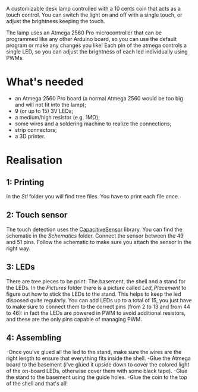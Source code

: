 A customizable desk lamp controlled with a 10 cents coin that acts as a touch control.
You can switch the light on and off with a single touch, or adjust the brightness keeping the touch.

The lamp uses an Atmega 2560 Pro microcontroller that can be programmed like any other Arduino board, so you can use the default program or make any changes you like!
Each pin of the atmega controls a single LED, so you can adjust the brightness of each led individually using PWMs.

# What's needed
- an Atmega 2560 Pro board (a normal Atmega 2560 would be too big and will not fit into the lamp);
- 9 (or up to 15) 3V LEDs;
- a medium/high resistor (e.g. 1MΩ);
- some wires and a soldering machine to realize the connections;
- strip connectors;
- a 3D printer.

# Realisation
## 1: Printing
In the _Stl_ folder you will find tree files. You have to print each file once.

## 2: Touch sensor
The touch detection uses the [CapacitiveSensor](https://www.arduino.cc/reference/en/libraries/capacitivesensor/) library. You can find the schematic in the _Schematics_ folder.
Connect the sensor between the 49 and 51 pins. Follow the schematic to make sure you attach the sensor in the right way.

## 3: LEDs
There are tree pieces to be print: The basement, the shell and a stand for the LEDs. In the _Pictures_ folder there is a picture called _Led_Placement_ to figure out how to stick the LEDs to the stand. This helps to keep the led disposed quite regularly. You can add LEDs up to a total of 15, you just have to make sure to connect them to the correct pins (from 2 to 13 and from 44 to 46): in fact the LEDs are powered in PWM to avoid additional resistors, and these are the only pins capable of managing PWM.

## 4: Assembling
-Once you've glued all the led to the stand, make sure the wires are the right length to ensure that everything fits inside the shell. 
-Glue the Atmega board to the basement (i've glued it upside down to cover the colored light of the on-board LEDs, otherwise cover them with some black tape).
-Glue the stand to the basement using the guide holes. 
-Glue the coin to the top of the shell and that's all!




